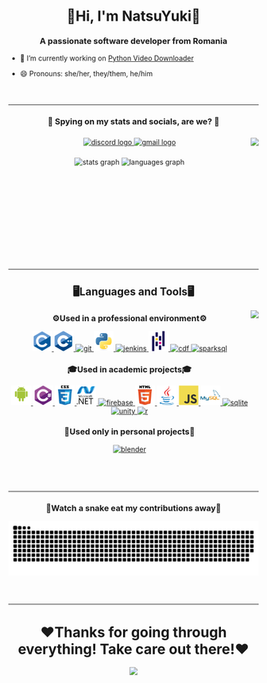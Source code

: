 <h1 align="center">👋Hi, I'm NatsuYuki👋</h1>
<h3 align="center">A passionate software developer from Romania</h3>

- 🔭 I’m currently working on [Python Video Downloader](https://github.com/NatsuYukiHaruhana/Video-Downloader)

- 😄 Pronouns: she/her, they/them, he/him

###

<br clear="both">

---

<h3 align="center">👀 Spying on my stats and socials, are we? 👀</h3>

###

<img align="right" height="250" src="https://media1.tenor.com/m/Rr3iP8A98gkAAAAd/anya-forger-spying.gif"  />

###

<p align="center">
  <a href="discordapp.com/users/184671238415712267" target="_blank">
    <img src="https://img.shields.io/static/v1?message=Discord&logo=discord&label=&color=7289DA&logoColor=white&labelColor=&style=for-the-badge" height="35" alt="discord logo"  />
  </a>
  <a href="natsuyukiharuhana@gmail.com" target="_blank">
    <img src="https://img.shields.io/static/v1?message=Gmail&logo=gmail&label=&color=D14836&logoColor=white&labelColor=&style=for-the-badge" height="35" alt="gmail logo"  />
  </a>
</p>

###

<p align="center">
  <img src="https://github-readme-stats.vercel.app/api?username=NatsuYukiHaruhana&hide_title=false&hide_rank=true&show_icons=true&include_all_commits=true&count_private=true&disable_animations=false&theme=dracula&locale=en&hide_border=false" height="150" alt="stats graph"  />
  <img src="https://github-readme-stats.vercel.app/api/top-langs?username=NatsuYukiHaruhana&locale=en&hide_title=false&layout=compact&card_width=320&langs_count=5&theme=dracula&hide_border=false" height="150" alt="languages graph"  />
</p>

###

<br clear="both">

---

<h2 align="center">🖥️Languages and Tools🖥️</h2>

<img align="right" height="350" src="https://media1.tenor.com/m/uWHd-STTyFIAAAAE/asteroid-in-love-mari-morino.gif"  />

<h3 align="center">⚙️Used in a professional environment⚙️</h3>
<p align="center"> 
  <a href="https://www.cprogramming.com/" target="_blank" rel="noreferrer"> <img src="https://raw.githubusercontent.com/devicons/devicon/master/icons/c/c-original.svg" alt="c" width="40" height="40"/> </a> 
  <a href="https://www.w3schools.com/cpp/" target="_blank" rel="noreferrer"> <img src="https://raw.githubusercontent.com/devicons/devicon/master/icons/cplusplus/cplusplus-original.svg" alt="cplusplus" width="40" height="40"/> </a> 
  <a href="https://git-scm.com/" target="_blank" rel="noreferrer"> <img src="https://www.vectorlogo.zone/logos/git-scm/git-scm-icon.svg" alt="git" width="40" height="40"/> </a> 
  <a href="https://www.python.org" target="_blank" rel="noreferrer"> <img src="https://raw.githubusercontent.com/devicons/devicon/master/icons/python/python-original.svg" alt="python" width="40" height="40"/> </a> 
  <a href="https://www.jenkins.io" target="_blank" rel="noreferrer"> <img src="https://www.vectorlogo.zone/logos/jenkins/jenkins-icon.svg" alt="jenkins" width="40" height="40"/> </a> 
  <a href="https://pandas.pydata.org/" target="_blank" rel="noreferrer"> <img src="https://raw.githubusercontent.com/devicons/devicon/2ae2a900d2f041da66e950e4d48052658d850630/icons/pandas/pandas-original.svg" alt="pandas" width="40" height="40"/> </a> 
  <a href="https://www.cognite.com/en/product/cognite_data_fusion_industrial_dataops_platform" target="_blank" rel="noreferrer"> <img src="https://seeklogo.com/images/C/cognite-logo-CAFD106B3A-seeklogo.com.png" alt="cdf" width="40" height="40"/> </a>
  <a href="https://spark.apache.org/sql/" target="_blank" rel="noreferrer"> <img src="https://upload.wikimedia.org/wikipedia/commons/f/f3/Apache_Spark_logo.svg" alt="sparksql" width="40" height="40"/> </a> 
</p>

<h3 align="center">🎓Used in academic projects🎓</h3>
<p align="center">  
  <a href="https://developer.android.com" target="_blank" rel="noreferrer"> <img src="https://raw.githubusercontent.com/devicons/devicon/master/icons/android/android-original-wordmark.svg" alt="android" width="40" height="40"/> </a> 
  <a href="https://www.w3schools.com/cs/" target="_blank" rel="noreferrer"> <img src="https://raw.githubusercontent.com/devicons/devicon/master/icons/csharp/csharp-original.svg" alt="csharp" width="40" height="40"/> </a> 
  <a href="https://www.w3schools.com/css/" target="_blank" rel="noreferrer"> <img src="https://raw.githubusercontent.com/devicons/devicon/master/icons/css3/css3-original-wordmark.svg" alt="css3" width="40" height="40"/> </a> 
  <a href="https://dotnet.microsoft.com/" target="_blank" rel="noreferrer"> <img src="https://raw.githubusercontent.com/devicons/devicon/master/icons/dot-net/dot-net-original-wordmark.svg" alt="dotnet" width="40" height="40"/> </a> 
  <a href="https://firebase.google.com/" target="_blank" rel="noreferrer"> <img src="https://www.vectorlogo.zone/logos/firebase/firebase-icon.svg" alt="firebase" width="40" height="40"/> </a>  
  <a href="https://www.w3.org/html/" target="_blank" rel="noreferrer"> <img src="https://raw.githubusercontent.com/devicons/devicon/master/icons/html5/html5-original-wordmark.svg" alt="html5" width="40" height="40"/> </a> 
  <a href="https://www.java.com" target="_blank" rel="noreferrer"> <img src="https://raw.githubusercontent.com/devicons/devicon/master/icons/java/java-original.svg" alt="java" width="40" height="40"/> </a> 
  <a href="https://developer.mozilla.org/en-US/docs/Web/JavaScript" target="_blank" rel="noreferrer"> <img src="https://raw.githubusercontent.com/devicons/devicon/master/icons/javascript/javascript-original.svg" alt="javascript" width="40" height="40"/> </a> 
  <a href="https://www.mysql.com/" target="_blank" rel="noreferrer"> <img src="https://raw.githubusercontent.com/devicons/devicon/master/icons/mysql/mysql-original-wordmark.svg" alt="mysql" width="40" height="40"/> </a> 
  <a href="https://www.sqlite.org/" target="_blank" rel="noreferrer"> <img src="https://www.vectorlogo.zone/logos/sqlite/sqlite-icon.svg" alt="sqlite" width="40" height="40"/> </a> 
  <a href="https://unity.com/" target="_blank" rel="noreferrer"> <img src="https://www.vectorlogo.zone/logos/unity3d/unity3d-icon.svg" alt="unity" width="40" height="40"/> </a> 
  <a href="https://www.r-project.org" target="_blank" rel="noreferrer"> <img src="https://www.r-project.org/Rlogo.png" alt="r" width="40" height="40"/> </a> 
</p>

<h3 align="center">📝Used only in personal projects📝</h3>
<p align="center">
  <a href="https://www.blender.org/" target="_blank" rel="noreferrer"> <img src="https://download.blender.org/branding/community/blender_community_badge_white.svg" alt="blender" width="40" height="40"/> </a> 
</p>

###

<br clear="both">

---

<h3 align="center">🐍Watch a snake eat my contributions away🐍</h3>

<p align="center">
  <img src="https://raw.githubusercontent.com/NatsuYukiHaruhana/NatsuYukiHaruhana/output/snake.svg" alt="Snake animation" />
</p>

###

<br clear="both">

---

<h1 align="center">❤️Thanks for going through everything! Take care out there!❤️</h1>

<p align="center">
  <img height="200" src="https://media1.tenor.com/m/ZqNJE6Rl9ycAAAAd/anime-tired.gif"  />
</p>

###
